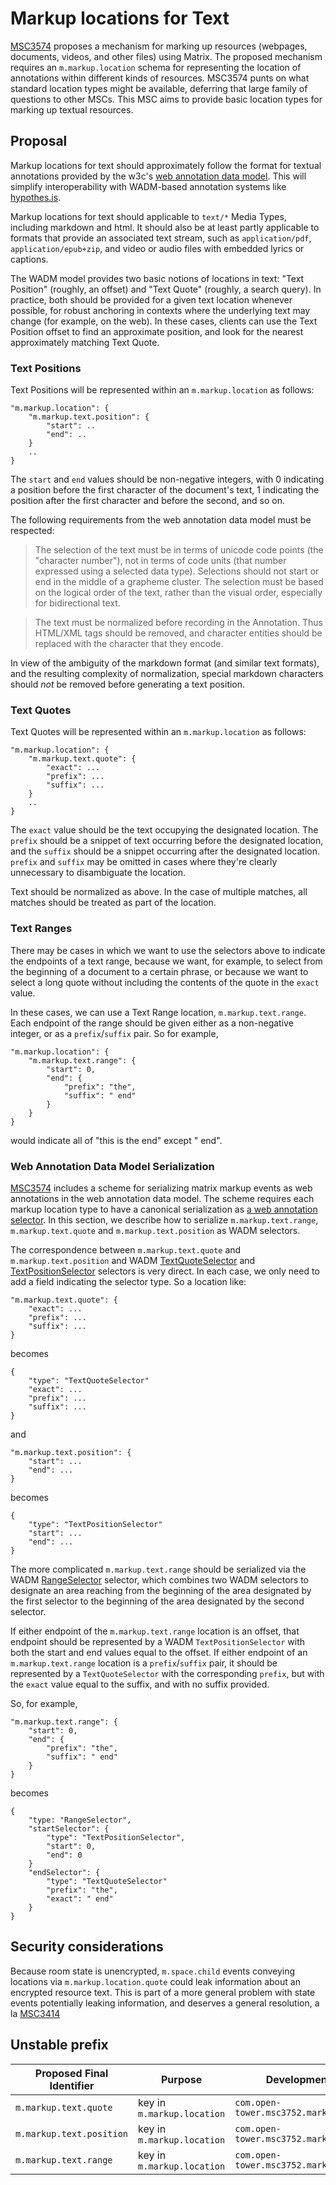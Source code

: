 # Markup locations for Text

[MSC3574](https://github.com/matrix-org/matrix-spec-proposals/pull/3574)
proposes a mechanism for marking up resources (webpages, documents, videos, and
other files) using Matrix. The proposed mechanism requires an
`m.markup.location` schema for representing the location of annotations within
different kinds of resources. MSC3574 punts on what standard location types
might be available, deferring that large family of questions to other MSCs.
This MSC aims to provide basic location types for marking up textual resources.
 
## Proposal

Markup locations for text should approximately follow the format for textual
annotations provided by the w3c's [web annotation data
model](https://www.w3.org/TR/annotation-model/). This will simplify
interoperability with WADM-based annotation systems like
[hypothes.is](https://hypothes.is).

Markup locations for text should applicable to `text/*` Media Types, including
markdown and html. It should also be at least partly applicable to formats that
provide an associated text stream, such as `application/pdf`,
`application/epub+zip`, and video or audio files with embedded lyrics or
captions.

The WADM model provides two basic notions of locations in text: "Text Position"
(roughly, an offset) and "Text Quote" (roughly, a search query). In practice,
both should be provided for a given text location whenever possible, for robust
anchoring in contexts where the underlying text may change (for example, on the
web). In these cases, clients can use the Text Position offset to find an
approximate position, and look for the nearest approximately matching Text
Quote.

### Text Positions

Text Positions will be represented within an `m.markup.location` as follows:

```
"m.markup.location": {
    "m.markup.text.position": {
        "start": ..
        "end": ..
    }
    ..
}
```

The `start` and `end` values should be non-negative integers, with 0 indicating
a position before the first character of the document's text, 1 indicating the
position after the first character and before the second, and so on.

The following requirements from the web annotation data model must be
respected:

> The selection of the text must be in terms of unicode code points (the
"character number"), not in terms of code units (that number expressed using a
selected data type). Selections should not start or end in the middle of a
grapheme cluster. The selection must be based on the logical order of the text,
rather than the visual order, especially for bidirectional text.

> The text must be normalized before recording in the Annotation. Thus HTML/XML
tags should be removed, and character entities should be replaced with the
character that they encode. 

In view of the ambiguity of the markdown format (and similar text formats), and
the resulting complexity of normalization, special markdown characters should
*not* be removed before generating a text position.

### Text Quotes

Text Quotes will be represented within an `m.markup.location` as follows:

```
"m.markup.location": {
    "m.markup.text.quote": {
        "exact": ...
        "prefix": ...
        "suffix": ...
    }
    ..
}
```

The `exact` value should be the text occupying the designated location. The
`prefix` should be a snippet of text occurring before the designated location,
and the `suffix` should be a snippet occurring after the designated location.
`prefix` and `suffix` may be omitted in cases where they're clearly unnecessary
to disambiguate the location. 

Text should be normalized as above. In the case of multiple matches, all
matches should be treated as part of the location.

### Text Ranges

There may be cases in which we want to use the selectors above to indicate the
endpoints of a text range, because we want, for example, to select from the
beginning of a document to a certain phrase, or because we want to select a
long quote without including the contents of the quote in the `exact` value.

In these cases, we can use a Text Range location, `m.markup.text.range`. Each
endpoint of the range should be given either as a non-negative integer, or as a
`prefix`/`suffix` pair. So for example,

```
"m.markup.location": {
    "m.markup.text.range": {
        "start": 0,
        "end": {
            "prefix": "the",
            "suffix": " end"
        }
    }
}
```

would indicate all of "this is the end" except " end".

### Web Annotation Data Model Serialization

[MSC3574](https://github.com/matrix-org/matrix-spec-proposals/pull/3574)
includes a scheme for serializing matrix markup events as web annotations in
the web annotation data model. The scheme requires each markup location type to
have a canonical serialization as [a web annotation
selector](https://www.w3.org/TR/annotation-model/#selectors]). In this section,
we describe how to serialize `m.markup.text.range`, `m.markup.text.quote` and
`m.markup.text.position` as WADM selectors.

The correspondence between `m.markup.text.quote` and `m.markup.text.position`
and WADM
[TextQuoteSelector](https://www.w3.org/TR/annotation-model/#text-quote-selector)
and
[TextPositionSelector](https://www.w3.org/TR/annotation-model/#text-position-selector)
selectors is very direct. In each case, we only need to add a field indicating
the selector type. So a location like:

```
"m.markup.text.quote": {
    "exact": ...
    "prefix": ...
    "suffix": ...
}
```

becomes

``` 
{
    "type": "TextQuoteSelector"
    "exact": ... 
    "prefix": ... 
    "suffix": ... 
}
```

and 

```
"m.markup.text.position": {
    "start": ...
    "end": ...
}
```

becomes

``` 
{
    "type": "TextPositionSelector"
    "start": ...
    "end": ...
}
```

The more complicated `m.markup.text.range` should be serialized via the WADM
[RangeSelector](https://www.w3.org/TR/annotation-model/#range-selector) selector, which
combines two WADM selectors to designate an area reaching from the beginning of
the area designated by the first selector to the beginning of the area
designated by the second selector.

If either endpoint of the `m.markup.text.range` location is an offset, that
endpoint should be represented by a WADM `TextPositionSelector` with both the
start and end values equal to the offset. If either endpoint of an
`m.markup.text.range` location is a `prefix`/`suffix` pair, it should be
represented by a `TextQuoteSelector` with the corresponding `prefix`, but with
the `exact` value equal to the suffix, and with no suffix provided. 

So, for example,

```
"m.markup.text.range": { 
    "start": 0,
    "end": { 
        "prefix": "the", 
        "suffix": " end" 
    } 
}
```

becomes 

```
{ 
    "type: "RangeSelector",
    "startSelector": {
        "type": "TextPositionSelector",
        "start": 0,
        "end": 0
    }
    "endSelector": { 
        "type": "TextQuoteSelector"
        "prefix": "the", 
        "exact": " end" 
    } 
}
```

## Security considerations

Because room state is unencrypted, `m.space.child` events conveying locations
via `m.markup.location.quote` could leak information about an encrypted
resource text. This is part of a more general problem with state events
potentially leaking information, and deserves a general resolution, a la
[MSC3414](https://github.com/matrix-org/matrix-spec-proposals/pull/3414)

## Unstable prefix

| Proposed Final Identifier | Purpose                                                    | Development Identifier                        |
| ------------------------- | ---------------------------------------------------------- | --------------------------------------------- |
| `m.markup.text.quote`     | key in `m.markup.location`                                 | `com.open-tower.msc3752.markup.text.quote`    |
| `m.markup.text.position`  | key in `m.markup.location`                                 | `com.open-tower.msc3752.markup.text.position` |
| `m.markup.text.range`     | key in `m.markup.location`                                 | `com.open-tower.msc3752.markup.text.range`    |
